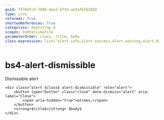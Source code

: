 ```yaml
---
guid: ff766fc4-780b-4ee2-b73d-ae3af6f628dd
type: Live
reformat: True
shortenReferences: True
categories: bootstrap 4
scopes: InHtmlLikeFile
parameterOrder: class, title, body
class-expression: list("alert-info,alert-success,alert-warning,alert-danger")
---
```


# bs4-alert-dismissible

Dismissible alert

```
<div class="alert $class$ alert-dismissible" role="alert">
    <button type="button" class="close" data-dismiss="alert" aria-label="Close">
    	<span aria-hidden="true">&times;</span>
    </button>
    <strong>$title$</strong> $body$
</div>
```
